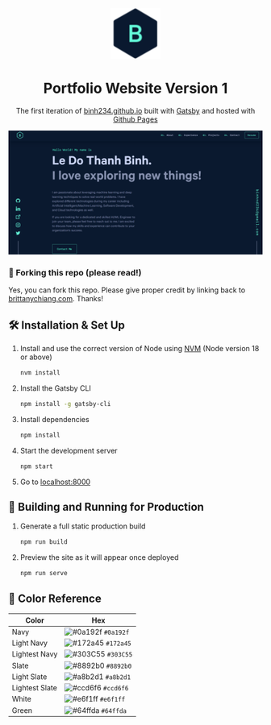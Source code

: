 <div align="center">
  <img alt="Logo" src="src/images/logo.png" width="100" />
</div>
<h1 align="center">
  Portfolio Website Version 1
</h1>
<p align="center">
  The first iteration of <a href="https://binh234.github.io/" target="_blank">binh234.github.io</a> built with <a href="https://www.gatsbyjs.org/" target="_blank">Gatsby</a> and hosted with <a href="https://pages.github.com/" target="_blank">Github Pages</a>
</p>

<div align="center">
  <img alt="Demo" src="src/images/demo.png" />
</div>

### 🚨 Forking this repo (please read!)

Yes, you can fork this repo. Please give proper credit by linking back to [brittanychiang.com](https://brittanychiang.com). Thanks!

## 🛠 Installation & Set Up

1. Install and use the correct version of Node using [NVM](https://github.com/nvm-sh/nvm) (Node version 18 or above)

   ```sh
   nvm install
   ```

2. Install the Gatsby CLI

   ```sh
   npm install -g gatsby-cli
   ```

3. Install dependencies

   ```sh
   npm install
   ```

4. Start the development server

   ```sh
   npm start
   ```

5. Go to [localhost:8000](http://localhost:8000)
## 🚀 Building and Running for Production

1. Generate a full static production build

   ```sh
   npm run build
   ```

1. Preview the site as it will appear once deployed

   ```sh
   npm run serve
   ```

## 🎨 Color Reference

| Color          | Hex                                                                |
| -------------- | ------------------------------------------------------------------ |
| Navy           | ![#0a192f](https://via.placeholder.com/10/0a192f?text=+) `#0a192f` |
| Light Navy     | ![#172a45](https://via.placeholder.com/10/0a192f?text=+) `#172a45` |
| Lightest Navy  | ![#303C55](https://via.placeholder.com/10/303C55?text=+) `#303C55` |
| Slate          | ![#8892b0](https://via.placeholder.com/10/8892b0?text=+) `#8892b0` |
| Light Slate    | ![#a8b2d1](https://via.placeholder.com/10/a8b2d1?text=+) `#a8b2d1` |
| Lightest Slate | ![#ccd6f6](https://via.placeholder.com/10/ccd6f6?text=+) `#ccd6f6` |
| White          | ![#e6f1ff](https://via.placeholder.com/10/e6f1ff?text=+) `#e6f1ff` |
| Green          | ![#64ffda](https://via.placeholder.com/10/64ffda?text=+) `#64ffda` |
